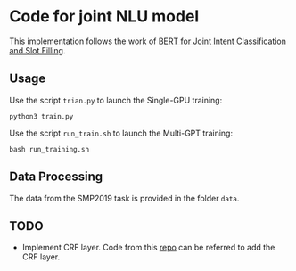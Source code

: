 # Code for joint NLU model

This implementation follows the work of [BERT for Joint Intent Classification and Slot Filling](https://arxiv.org/pdf/1902.10909.pdf).

## Usage

Use the script `trian.py` to launch the Single-GPU training:

    python3 train.py

Use the script `run_train.sh` to launch the Multi-GPT training:

    bash run_training.sh

## Data Processing

The data from the SMP2019 task is provided in the folder `data`.

## TODO
- Implement CRF layer. Code from this [repo](https://github.com/monologg/JointBERT/issues) can be referred to add the CRF layer.